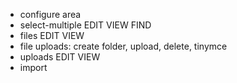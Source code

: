 - configure area
- select-multiple EDIT VIEW FIND
- files EDIT VIEW
- file uploads: create folder, upload, delete, tinymce
- uploads EDIT VIEW
- import